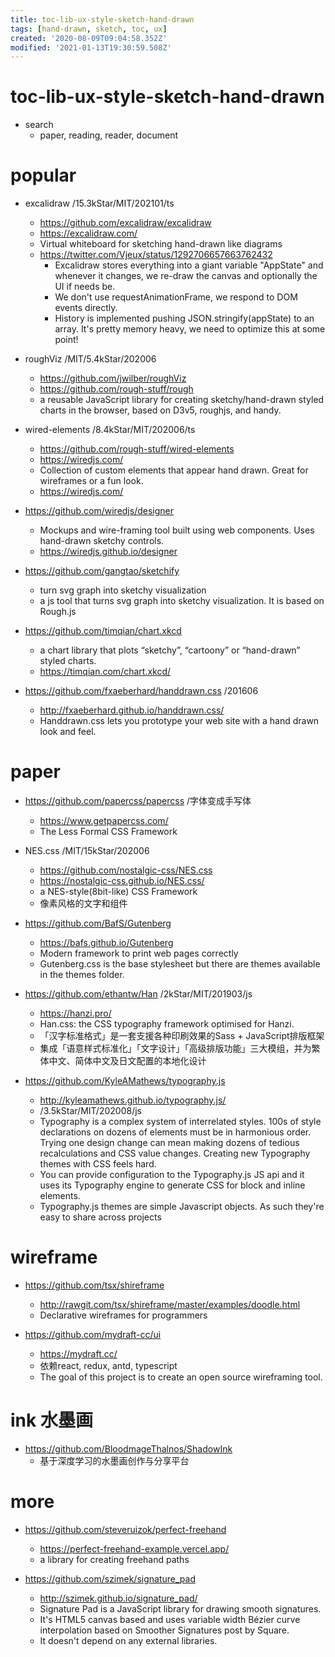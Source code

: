 ```yaml
---
title: toc-lib-ux-style-sketch-hand-drawn
tags: [hand-drawn, sketch, toc, ux]
created: '2020-08-09T09:04:58.352Z'
modified: '2021-01-13T19:30:59.508Z'
---
```


# toc-lib-ux-style-sketch-hand-drawn
- search
  - paper, reading, reader, document
# popular
- excalidraw /15.3kStar/MIT/202101/ts
  - https://github.com/excalidraw/excalidraw
  - https://excalidraw.com/
  - Virtual whiteboard for sketching hand-drawn like diagrams
  - https://twitter.com/Vjeux/status/1292706657663762432
    - Excalidraw stores everything into a giant variable "AppState" and whenever it changes, we re-draw the canvas and optionally the UI if needs be.
    - We don't use requestAnimationFrame, we respond to DOM events directly. 
    - History is implemented pushing JSON.stringify(appState) to an array. It's pretty memory heavy, we need to optimize this at some point! 

- roughViz /MIT/5.4kStar/202006
  - https://github.com/jwilber/roughViz
  - https://github.com/rough-stuff/rough
  - a reusable JavaScript library for creating sketchy/hand-drawn styled charts in the browser, based on D3v5, roughjs, and handy.
- wired-elements /8.4kStar/MIT/202006/ts
  - https://github.com/rough-stuff/wired-elements
  - https://wiredjs.com/
  - Collection of custom elements that appear hand drawn. Great for wireframes or a fun look.
  - https://wiredjs.com/
- https://github.com/wiredjs/designer
  - Mockups and wire-framing tool built using web components. Uses hand-drawn sketchy controls.
  - https://wiredjs.github.io/designer

- https://github.com/gangtao/sketchify
  - turn svg graph into sketchy visualization
  - a js tool that turns svg graph into sketchy visualization. It is based on Rough.js

- https://github.com/timqian/chart.xkcd
  - a chart library that plots “sketchy”, “cartoony” or “hand-drawn” styled charts.
  - https://timqian.com/chart.xkcd/

- https://github.com/fxaeberhard/handdrawn.css /201606
  - http://fxaeberhard.github.io/handdrawn.css/
  - Handdrawn.css lets you prototype your web site with a hand drawn look and feel.
# paper
- https://github.com/papercss/papercss /字体变成手写体
  - https://www.getpapercss.com/
  - The Less Formal CSS Framework
- NES.css /MIT/15kStar/202006
  - https://github.com/nostalgic-css/NES.css
  - https://nostalgic-css.github.io/NES.css/
  - a NES-style(8bit-like) CSS Framework
  - 像素风格的文字和组件

- https://github.com/BafS/Gutenberg
  - https://bafs.github.io/Gutenberg
  - Modern framework to print web pages correctly
  - Gutenberg.css is the base stylesheet but there are themes available in the themes folder.
- https://github.com/ethantw/Han /2kStar/MIT/201903/js
  - https://hanzi.pro/
  - Han.css: the CSS typography framework optimised for Hanzi.
  - 「汉字标准格式」是一套支援各种印刷效果的Sass + JavaScript排版框架
  - 集成「语意样式标准化」「文字设计」「高级排版功能」三大模组，并为繁体中文、简体中文及日文配置的本地化设计
- https://github.com/KyleAMathews/typography.js
  - http://kyleamathews.github.io/typography.js/
  - /3.5kStar/MIT/202008/js
  - Typography is a complex system of interrelated styles. 100s of style declarations on dozens of elements must be in harmonious order. Trying one design change can mean making dozens of tedious recalculations and CSS value changes. Creating new Typography themes with CSS feels hard.
  - You can provide configuration to the Typography.js JS api and it uses its Typography engine to generate CSS for block and inline elements.
  - Typography.js themes are simple Javascript objects. As such they're easy to share across projects
# wireframe
- https://github.com/tsx/shireframe
  - http://rawgit.com/tsx/shireframe/master/examples/doodle.html
  - Declarative wireframes for programmers

- https://github.com/mydraft-cc/ui
  - https://mydraft.cc/
  - 依赖react, redux, antd, typescript
  - The goal of this project is to create an open source wireframing tool. 
# ink 水墨画
- https://github.com/BloodmageThalnos/ShadowInk
  - 基于深度学习的水墨画创作与分享平台
# more
- https://github.com/steveruizok/perfect-freehand
  - https://perfect-freehand-example.vercel.app/
  - a library for creating freehand paths 

- https://github.com/szimek/signature_pad
  - http://szimek.github.io/signature_pad/
  - Signature Pad is a JavaScript library for drawing smooth signatures. 
  - It's HTML5 canvas based and uses variable width Bézier curve interpolation based on Smoother Signatures post by Square. 
  - It doesn't depend on any external libraries.
